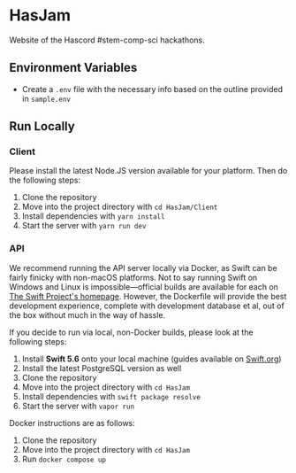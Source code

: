 # HasJam

Website of the Hascord #stem-comp-sci hackathons.

## Environment Variables

- Create a `.env` file with the necessary info based on the outline provided in `sample.env`

## Run Locally

### Client

Please install the latest Node.JS version available for your platform. Then do the following steps:

1) Clone the repository
2) Move into the project directory with `cd HasJam/Client`
3) Install dependencies with `yarn install`
4) Start the server with `yarn run dev`

### API

We recommend running the API server locally via Docker, as Swift can be fairly finicky with non-macOS platforms. Not to say running Swift on Windows and Linux is impossible—official builds are available for each on [The Swift Project's homepage](https://swift.org/). However, the Dockerfile will provide the best development experience, complete with development database et al, out of the box without much in the way of hassle.

If you decide to run via local, non-Docker builds, please look at the following steps:

1) Install **Swift 5.6** onto your local machine (guides available on [Swift.org](https://swift.org/))
2) Install the latest PostgreSQL version as well
3) Clone the repository
4) Move into the project directory with `cd HasJam`
5) Install dependencies with `swift package resolve`
6) Start the server with `vapor run`

Docker instructions are as follows:

1) Clone the repository
2) Move into the project directory with `cd HasJam`
3) Run `docker compose up`
